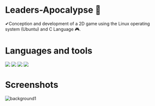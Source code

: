 # Leaders-Apocalypse 🧟​
✔Conception and development of a 2D game using the Linux operating system (Ubuntu) and C Language 🎮​. 
<br>
# Languages and tools

![](https://img.shields.io/badge/C-00599C?style=for-the-badge&logo=c&logoColor=white)
![](https://img.shields.io/badge/Adobe%20Illustrator-FF9A00?style=for-the-badge&logo=adobe%20illustrator&logoColor=white)
![](https://img.shields.io/badge/Adobe%20Photoshop-31A8FF?style=for-the-badge&logo=Adobe%20Photoshop&logoColor=black)
![](https://img.shields.io/badge/Ubuntu-E95420?style=for-the-badge&logo=ubuntu&logoColor=white)

# Screenshots

![background1](https://github.com/user-attachments/assets/c01e74f3-7b2f-4dba-bd52-213f63fc8395)
